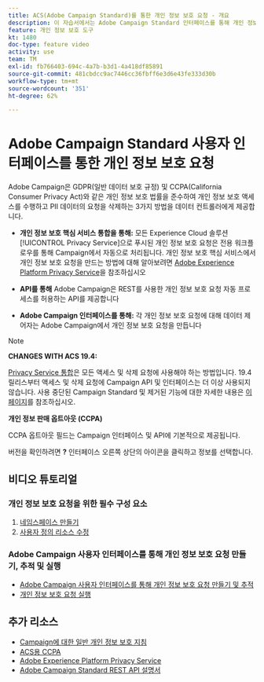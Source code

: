 ```yaml
---
title: ACS(Adobe Campaign Standard)를 통한 개인 정보 보호 요청 - 개요
description: 이 자습서에서는 Adobe Campaign Standard 인터페이스를 통해 개인 정보 요청을 만드는 방법을 설명합니다.
feature: 개인 정보 보호 도구
kt: 1480
doc-type: feature video
activity: use
team: TM
exl-id: fb766403-694c-4a7b-b3d1-4a418df85891
source-git-commit: 481cbdcc9ac7446cc36fbff6e3d6e43fe333d30b
workflow-type: tm+mt
source-wordcount: '351'
ht-degree: 62%

---
```


# Adobe Campaign Standard 사용자 인터페이스를 통한 개인 정보 보호 요청

Adobe Campaign은 GDPR(일반 데이터 보호 규정) 및 CCPA(California Consumer Privacy Act)와 같은 개인 정보 보호 법률을 준수하여 개인 정보 보호 액세스를 수행하고 PII 데이터의 요청을 삭제하는 3가지 방법을 데이터 컨트롤러에게 제공합니다.

* **개인 정보 보호 핵심 서비스 통합을 통해:** 모든 Experience Cloud 솔루션 [!UICONTROL Privacy Service]으로 푸시된 개인 정보 보호 요청은 전용 워크플로우를 통해 Campaign에서 자동으로 처리됩니다. 개인 정보 보호 핵심 서비스에서 개인 정보 보호 요청을 만드는 방법에 대해 알아보려면 [Adobe Experience Platform Privacy Service](https://www.adobe.io/apis/experienceplatform/gdpr.html)을 참조하십시오

* **API를 통해** Adobe Campaign은 REST를 사용한 개인 정보 보호 요청 자동 프로세스를 허용하는 API를 제공합니다

* **Adobe Campaign 인터페이스를 통해:**  각 개인 정보 보호 요청에 대해 데이터 제어자는 Adobe Campaign에서 개인 정보 보호 요청을 만듭니다

>[!NOTE]
>
> **CHANGES WITH ACS 19.4:**
> 
> [Privacy Service 통합](https://www.adobe.io/apis/experienceplatform/gdpr.html)은 모든 액세스 및 삭제 요청에 사용해야 하는 방법입니다. 19.4 릴리스부터 액세스 및 삭제 요청에 Campaign API 및 인터페이스는 더 이상 사용되지 않습니다. 사용 중단된 Campaign Standard 및 제거된 기능에 대한 자세한 내용은 [이 페이지](https://experienceleague.adobe.com/docs/campaign-standard/using/release-notes/deprecated-features.html?lang=en)를 참조하십시오.
>
>**개인 정보 판매 옵트아웃 (CCPA)**
>
> CCPA 옵트아웃 필드는 Campaign 인터페이스 및 API에 기본적으로 제공됩니다.
>
> 버전을 확인하려면 **?** 인터페이스 오른쪽 상단의 아이콘을 클릭하고 정보를 선택합니다.

## 비디오 튜토리얼

### 개인 정보 보호 요청을 위한 필수 구성 요소

1. [네임스페이스 만들기](/help/privacy/namespaces-for-privacy-requests.md)
1. [사용자 정의 리소스 수정](/help/privacy/custom-resources-for-privacy-requests.md)

### Adobe Campaign 사용자 인터페이스를 통해 개인 정보 보호 요청 만들기, 추적 및 실행

* [Adobe Campaign 사용자 인터페이스를 통해 개인 정보 보호 요청 만들기 및 추적](/help/privacy/create-and-track-privacy-requests.md)
* [개인 정보 보호 요청 실행](/help/privacy/execute-privacy-requests.md)

## 추가 리소스

* [Campaign에 대한 일반 개인 정보 보호 지침](https://experienceleague.adobe.com/docs/campaign-classic/using/getting-started/privacy/privacy-management.html?lang=en#getting-started)
* [ACS용 CCPA](https://experienceleague.adobe.com/docs/campaign-standard/using/getting-started/privacy/privacy-requests.html?lang=en#privacy-requests)
* [Adobe Experience Platform Privacy Service](https://www.adobe.io/apis/experienceplatform/gdpr.html)
* [Adobe Campaign Standard REST API 설명서](https://final-docs.campaign.adobe.com/doc/standard/en/api/ACS_API.html#privacy-management)
